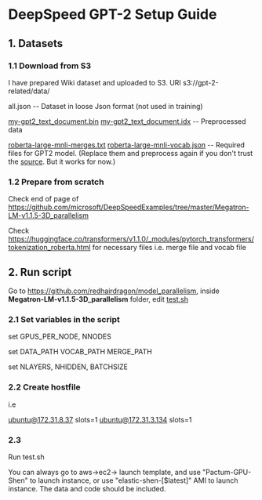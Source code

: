 # DeepSpeed GPT-2 Setup Guide

## 1. Datasets

### 1.1 Download from S3

I have prepared Wiki dataset and uploaded to S3.  URI s3://gpt-2-related/data/

all.json -- Dataset in loose Json format (not used in training)

[my-gpt2_text_document.bin](https://s3.console.aws.amazon.com/s3/object/gpt-2-related?region=us-east-1&prefix=data/my-gpt2_text_document.bin) [my-gpt2_text_document.idx](https://s3.console.aws.amazon.com/s3/object/gpt-2-related?region=us-east-1&prefix=data/my-gpt2_text_document.idx) -- Preprocessed data

[roberta-large-mnli-merges.txt](https://s3.console.aws.amazon.com/s3/object/gpt-2-related?region=us-east-1&prefix=data/roberta-large-mnli-merges.txt) [roberta-large-mnli-vocab.json](https://s3.console.aws.amazon.com/s3/object/gpt-2-related?region=us-east-1&prefix=data/roberta-large-mnli-vocab.json) -- Required files for GPT2 model. (Replace them and preprocess again if you don't trust the [source](https://huggingface.co/transformers/v1.1.0/_modules/pytorch_transformers/tokenization_roberta.html). But it works for now.)



### 1.2 Prepare from scratch

Check end of page of https://github.com/microsoft/DeepSpeedExamples/tree/master/Megatron-LM-v1.1.5-3D_parallelism

Check https://huggingface.co/transformers/v1.1.0/_modules/pytorch_transformers/tokenization_roberta.html for necessary files i.e. merge file and vocab file

## 2. Run script

Go to https://github.com/redhairdragon/model_parallelism, inside **Megatron-LM-v1.1.5-3D_parallelism** folder, edit [test.sh](https://github.com/redhairdragon/model_parallelism/blob/main/Megatron-LM-v1.1.5-3D_parallelism/test.sh)

### 2.1 Set variables in the script

set GPUS_PER_NODE, NNODES

set DATA_PATH VOCAB_PATH MERGE_PATH

set NLAYERS, NHIDDEN, BATCHSIZE

### 2.2 Create hostfile

i.e 

ubuntu@172.31.8.37 slots=1
ubuntu@172.31.3.134 slots=1

### 2.3

Run test.sh

You can always go to aws->ec2-> launch template, and use "Pactum-GPU-Shen" to launch instance, or use "elastic-shen-[$latest]" AMI to launch instance. The data and code should be included.